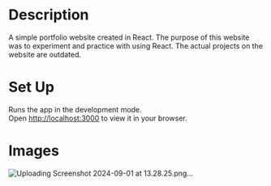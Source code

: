 # Description

A simple portfolio website created in React. The purpose of this website was to experiment and practice with using React. The actual projects on the website are outdated. 

# Set Up
Runs the app in the development mode.\
Open [http://localhost:3000](http://localhost:3000) to view it in your browser.

# Images

![Uploading Screenshot 2024-09-01 at 13.28.25.png…]()

